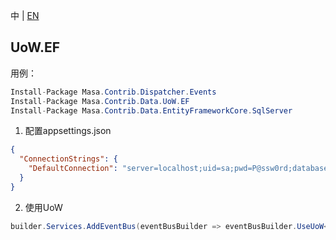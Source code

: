中 | [EN](README.md)

## UoW.EF

用例：

```C#
Install-Package Masa.Contrib.Dispatcher.Events
Install-Package Masa.Contrib.Data.UoW.EF
Install-Package Masa.Contrib.Data.EntityFrameworkCore.SqlServer
```

1. 配置appsettings.json
``` appsettings.json
{
  "ConnectionStrings": {
    "DefaultConnection": "server=localhost;uid=sa;pwd=P@ssw0rd;database=identity"
  }
}
```

2. 使用UoW
```C#
builder.Services.AddEventBus(eventBusBuilder => eventBusBuilder.UseUoW<CustomDbContext>(dbOptions => dbOptions.UseSqlServer()));
```

